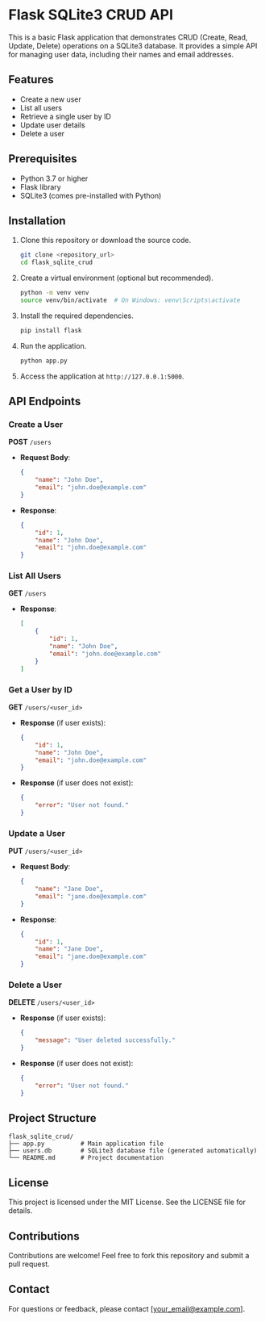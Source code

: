 # Flask SQLite3 CRUD API

This is a basic Flask application that demonstrates CRUD (Create, Read, Update, Delete) operations on a SQLite3 database. It provides a simple API for managing user data, including their names and email addresses.

## Features

- Create a new user
- List all users
- Retrieve a single user by ID
- Update user details
- Delete a user

## Prerequisites

- Python 3.7 or higher
- Flask library
- SQLite3 (comes pre-installed with Python)

## Installation

1. Clone this repository or download the source code.

   ```bash
   git clone <repository_url>
   cd flask_sqlite_crud
   ```

2. Create a virtual environment (optional but recommended).

   ```bash
   python -m venv venv
   source venv/bin/activate  # On Windows: venv\Scripts\activate
   ```

3. Install the required dependencies.

   ```bash
   pip install flask
   ```

4. Run the application.

   ```bash
   python app.py
   ```

5. Access the application at `http://127.0.0.1:5000`.

## API Endpoints

### Create a User

**POST** `/users`

- **Request Body**:
  ```json
  {
      "name": "John Doe",
      "email": "john.doe@example.com"
  }
  ```
- **Response**:
  ```json
  {
      "id": 1,
      "name": "John Doe",
      "email": "john.doe@example.com"
  }
  ```

### List All Users

**GET** `/users`

- **Response**:
  ```json
  [
      {
          "id": 1,
          "name": "John Doe",
          "email": "john.doe@example.com"
      }
  ]
  ```

### Get a User by ID

**GET** `/users/<user_id>`

- **Response** (if user exists):
  ```json
  {
      "id": 1,
      "name": "John Doe",
      "email": "john.doe@example.com"
  }
  ```
- **Response** (if user does not exist):
  ```json
  {
      "error": "User not found."
  }
  ```

### Update a User

**PUT** `/users/<user_id>`

- **Request Body**:
  ```json
  {
      "name": "Jane Doe",
      "email": "jane.doe@example.com"
  }
  ```
- **Response**:
  ```json
  {
      "id": 1,
      "name": "Jane Doe",
      "email": "jane.doe@example.com"
  }
  ```

### Delete a User

**DELETE** `/users/<user_id>`

- **Response** (if user exists):
  ```json
  {
      "message": "User deleted successfully."
  }
  ```
- **Response** (if user does not exist):
  ```json
  {
      "error": "User not found."
  }
  ```

## Project Structure

```
flask_sqlite_crud/
├── app.py          # Main application file
├── users.db        # SQLite3 database file (generated automatically)
└── README.md       # Project documentation
```

## License

This project is licensed under the MIT License. See the LICENSE file for details.

## Contributions

Contributions are welcome! Feel free to fork this repository and submit a pull request.

## Contact

For questions or feedback, please contact [your_email@example.com].
